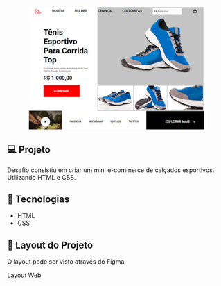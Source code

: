 <div align="center">
<img alt="Capa do projeto" src="assets/rocketshoes.png" width="80%">
</div>

## 💻 Projeto

 Desafio consistiu em criar um mini e-commerce de calçados esportivos. Utilizando HTML e CSS.

## 🚀 Tecnologias

<ul>
  <li>HTML</li>
  <li>CSS</li>
</ul>

## 🔖 Layout do Projeto

O layout pode ser visto através do Figma

[Layout Web](https://www.figma.com/file/Kl5MtmImGvTJrFznOZ3VrY/DD-%2F-RocketShoes-(Copy))
